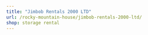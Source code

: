 ```yaml
---
title: "Jimbob Rentals 2000 LTD"
url: /rocky-mountain-house/jimbob-rentals-2000-ltd/
shop: storage rental
---
```

